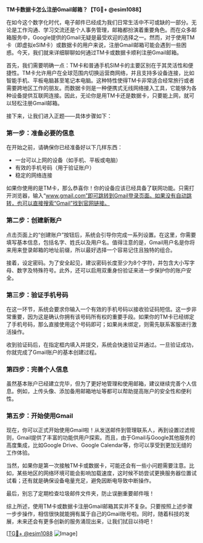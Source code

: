 **TM卡数据卡怎么注册Gmail邮箱？【TG💪+ @esim1088】**

在如今这个数字化时代，电子邮件已经成为我们日常生活中不可或缺的一部分。无论是工作沟通、学习交流还是个人事务管理，邮箱都扮演着重要角色。而在众多邮箱服务中，Google提供的Gmail无疑是最受欢迎的选择之一。然而，对于使用TM卡（即虚拟eSIM卡）或数据卡的用户来说，注册Gmail邮箱可能会遇到一些困惑。今天，我们就来详细聊聊如何通过TM卡或数据卡顺利注册Gmail邮箱。

首先，我们需要明确一点：TM卡和普通手机SIM卡的主要区别在于其灵活性和便捷性。TM卡允许用户在全球范围内切换运营商网络，并且支持多设备连接，比如智能手机、平板电脑甚至笔记本电脑。这种特性使得TM卡非常适合经常旅行或者需要跨地区工作的朋友。而数据卡则是一种便携式无线网络接入工具，它能够为各种设备提供互联网连接。因此，无论你是用TM卡还是数据卡，只要能上网，就可以轻松注册Gmail邮箱。

接下来，让我们进入正题——具体步骤如下：

### 第一步：准备必要的信息
在开始之前，请确保你已经准备好以下几样东西：
- 一台可以上网的设备（如手机、平板或电脑）
- 有效的手机号码（用于验证账户）
- 稳定的网络连接

如果你使用的是TM卡，那么恭喜你！你的设备应该已经具备了联网功能。只需打开浏览器，输入“www.gmail.com”即可跳转到Gmail登录页面。如果没有自动跳转，也可以直接搜索“Gmail”找到官网链接。

### 第二步：创建新账户
点击页面上的“创建账户”按钮后，系统会引导你完成一系列设置。在这里，你需要填写基本信息，包括名字、姓氏以及用户名。值得注意的是，Gmail用户名是你将来用来登录邮箱的地址前缀，所以最好选择一个容易记住且独特的组合。

接着，设定密码。为了安全起见，建议密码长度至少为8个字符，并包含大小写字母、数字及特殊符号。此外，还可以启用双重身份验证来进一步保护你的账户安全。

### 第三步：验证手机号码
在这一环节，系统会要求你输入一个有效的手机号码以接收验证码短信。这一步非常重要，因为这是确认你拥有该号码所有权的重要手段。如果你的TM卡已经绑定了手机号码，那么直接使用这个号码即可；如果尚未绑定，则需先联系客服进行激活操作。

收到验证码后，在指定框内填入并提交，系统会快速验证并通过。一旦验证成功，你就完成了Gmail账户的基本创建过程。

### 第四步：完善个人信息
虽然基本账户已经建立完毕，但为了更好地管理和使用邮箱，建议继续完善个人信息。例如，上传头像、添加备用邮箱地址等都可以帮助提高账户的安全性和便利性。

### 第五步：开始使用Gmail
现在，你可以正式开始使用Gmail啦！从发送邮件到管理联系人，再到设置过滤规则，Gmail提供了丰富的功能供用户探索。而且，由于Gmail与Google其他服务的高度集成，比如Google Drive、Google Calendar等，你可以享受到更加无缝的工作体验。

当然，如果你是第一次接触TM卡或数据卡，可能还会有一些小问题需要注意。比如，某些地区的网络环境可能会影响加载速度，这时候不妨尝试更换服务器位置试试看；还有就是确保设备电量充足，避免因断电导致中断操作。

最后，别忘了定期检查垃圾邮件文件夹，防止误删重要邮件哦！

综上所述，使用TM卡或数据卡注册Gmail邮箱其实并不复杂。只要按照上述步骤一步步操作，相信很快就能拥有属于自己的Gmail账号啦。同时，随着科技的发展，未来还会有更多创新的服务涌现出来，让我们拭目以待吧！

[[TG💪+ @esim1088](https://t.me/s/esim1088) ![Image](https://i.postimg.cc/4NQfJmqS/Snipaste-2025-05-13-00-14-12.png)]